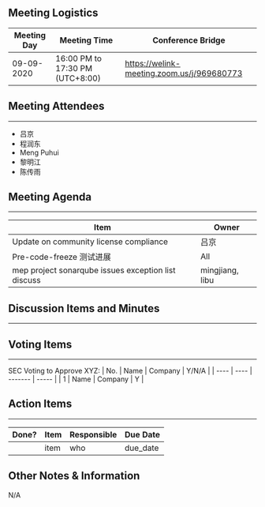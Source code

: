 ## Meeting Logistics

| Meeting Day | Meeting Time                    | Conference Bridge                          |
| ----------- | ------------------------------- | ------------------------------------------ |
| 09-09-2020  | 16:00 PM to 17:30 PM (UTC+8:00) | https://welink-meeting.zoom.us/j/969680773 |

## Meeting Attendees
** **
- 吕京
- 程润东
- Meng Puhui
- 黎明江
- 陈传雨



## Meeting Agenda

** **
| Item                               | Owner  |
| ---------------------------------- | ------ |
| Update on community license compliance | 吕京 |
| Pre-code-freeze 测试进展     | All |
| mep project sonarqube issues exception list discuss | mingjiang, libu |



## Discussion Items and Minutes

** **


## Voting Items

** **
SEC Voting to Approve XYZ:
| No.  | Name | Company | Y/N/A |
| ---- | ---- | ------- | ----- |
| 1    | Name | Company | Y     |

## Action Items
** **
| Done? | Item | Responsible | Due Date |
| ----- | ---- | ----------- | -------- |
|       | item | who         | due_date |

## Other Notes & Information
N/A